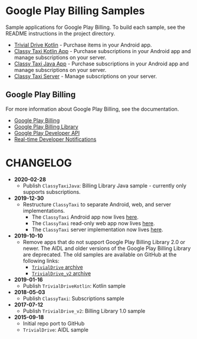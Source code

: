 # Google Play Billing Samples

Sample applications for Google Play Billing. To build each sample, see the README instructions in the project directory.

* [Trivial Drive Kotlin](https://github.com/android/play-billing-samples/tree/master/TrivialDriveKotlin) - Purchase items in your Android app.
* [Classy Taxi Kotlin App](https://github.com/android/play-billing-samples/tree/master/ClassyTaxiAppKotlin) - Purchase subscriptions in your Android app and manage subscriptions on your server.
* [Classy Taxi Java App](https://github.com/android/play-billing-samples/tree/master/ClassyTaxiJava) - Purchase subscriptions in your Android app and manage subscriptions on your server.
* [Classy Taxi Server](https://github.com/android/play-billing-samples/tree/master/ClassyTaxiServer) - Manage subscriptions on your server.


## Google Play Billing

For more information about Google Play Billing, see the documentation.

* [Google Play Billing](https://developer.android.com/google/play/billing/billing_overview)
* [Google Play Billing Library](https://developer.android.com/google/play/billing/billing_library_overview)
* [Google Play Developer API](https://developer.android.com/google/play/developer-api)
* [Real-time Developer Notifications](https://developer.android.com/google/play/billing/realtime_developer_notifications)


# CHANGELOG

* **2020-02-28**
  * Publish `ClassyTaxiJava`: Billing Library Java sample - currently only supports subscriptions.
* **2019-12-30**
  * Restructure `ClassyTaxi` to separate Android, web, and server implementations.
    * The `ClassyTaxi` Android app now lives [here](https://github.com/android/play-billing-samples/tree/master/ClassyTaxiAppKotlin).
    * The `ClassyTaxi` read-only web app now lives [here](https://github.com/android/play-billing-samples/tree/master/ClassyTaxiAppWeb).
    * The `ClassyTaxi` server implementation now lives [here](https://github.com/android/play-billing-samples/tree/master/ClassyTaxiServer).
* **2019-10-10**
  * Remove apps that do not support Google Play Billing Library 2.0 or newer.
    The AIDL and older versions of the Google Play Billing Library are deprecated.
    The old samples are available on GitHub at the following links:
    * [`TrivialDrive` archive](https://github.com/android/play-billing-samples/tree/7a94c6905a9c125518354c216b5c3094fde47ce1/TrivialDrive)
    * [`TrivialDrive_v2` archive](https://github.com/android/play-billing-samples/tree/7a94c6905a9c125518354c216b5c3094fde47ce1/TrivialDrive_v2)
* **2019-01-16**
  * Publish `TrivialDriveKotlin`: Kotlin sample
* **2018-05-03**
  * Publish `ClassyTaxi`: Subscriptions sample
* **2017-07-12**
  * Publish `TrivialDrive_v2`: Billing Library 1.0 sample
* **2015-09-18**
  * Initial repo port to GitHub
  * `TrivialDrive`: AIDL sample
